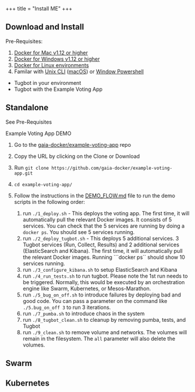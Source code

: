 +++
title = "Install ME"
+++


## Download and Install

Pre-Requisites:

1. [Docker for Mac v1.12 or higher](https://docs.docker.com/docker-for-mac/)
2. [Docker for Windows v1.12 or higher](https://docs.docker.com/docker-for-windows/)
3. [Docker for Linux environments](https://docs.docker.com/engine/installation/linux/#/install-docker-engine-on-linux)
4. Familar with [Unix CLI](https://en.wikipedia.org/wiki/List_of_Unix_commands) ([macOS](http://ss64.com/osx/)) or [Window Powershell](https://msdn.microsoft.com/en-us/powershell/scripting/getting-started/fundamental/using-familiar-command-names)

* Tugbot in your environment
* Tugbot with the Example Voting App

## Standalone

See Pre-Requisites

Example Voting App DEMO

1. Go to the [gaia-docker/example-voting-app](https://github.com/gaia-docker/example-voting-app) repo
2. Copy the URL by clicking on the Clone or Download
3. Run ```git clone https://github.com/gaia-docker/example-voting-app.git```
4. ```cd example-voting-app/```
5. Follow the instructions in the [DEMO_FLOW.md](https://github.com/gaia-docker/example-voting-app/blob/master/DEMO-FLOW.md) file to run the demo scripts in the following order:

   1. run ```./1_deploy.sh``` - This deploys the voting app. The first time, it will automatically pull the relevant Docker images. It consists of 5 services. You can check that the 5 services are running by doing a ```docker ps```. You should see 5 services running.
   2. run ```./2_deploy_tugbot.sh``` - This deploys 5 additional services. 3 Tugbot services (Run, Collect, Results) and 2 additional services (ElasticSearch and Kibana). The first time, it will automatically pull the relevant Docker images. Running ```docker ps`` should show 10 services running. 
   3. run ```./3_configure_kibana.sh``` to setup ElasticSearch and Kibana
   4. run ```./4_run_tests.sh``` to run tugbot. Please note the 1st run needs to be triggered. Normally, this would be executed by an orchestration engine like Swarm, Kubernetes, or Mesos-Marathon.
   5. run ```./5_bug_on_off.sh``` to introduce failures by deploying bad and good code. You can pass a parameter on the command like ```./5.bug_on_off 3``` to run 3 iterations.
   6. run ```./7_pumba.sh``` to introduce chaos in the system
   7. run ```./8_tugbot_clean.sh``` to cleanup by removing pumba, tests, and Tugbot
   8. run ```./9_clean.sh``` to remove volume and networks. The volumes will remain in the filesystem. The ```all``` parameter will also delete the volumes.  

## Swarm


## Kubernetes

